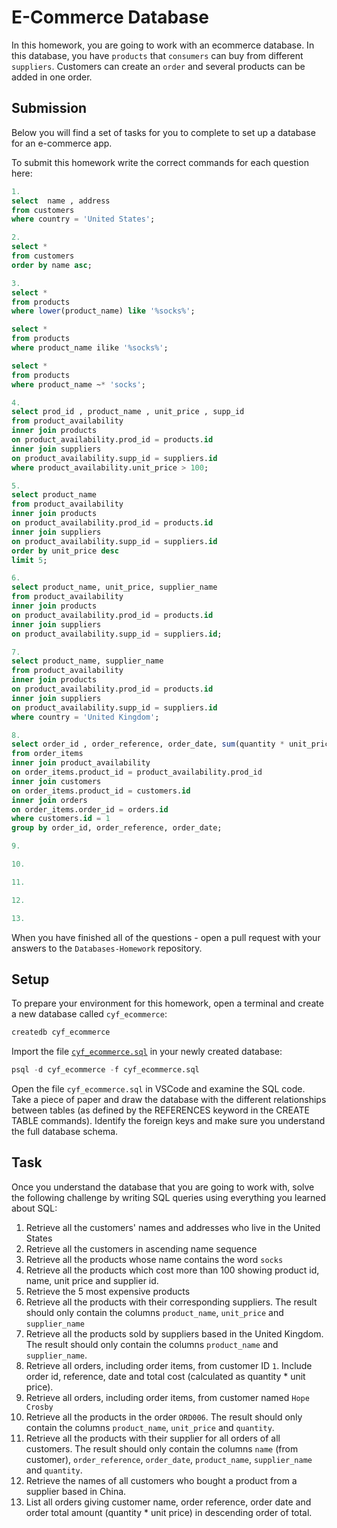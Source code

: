 # E-Commerce Database

In this homework, you are going to work with an ecommerce database. In this database, you have `products` that `consumers` can buy from different `suppliers`. Customers can create an `order` and several products can be added in one order.

## Submission

Below you will find a set of tasks for you to complete to set up a database for an e-commerce app.

To submit this homework write the correct commands for each question here:
```sql
1.
select  name , address 
from customers 
where country = 'United States';

2.
select *
from customers
order by name asc;

3.
select *
from products
where lower(product_name) like '%socks%';

select *
from products
where product_name ilike '%socks%';

select *
from products
where product_name ~* 'socks'; 

4.
select prod_id , product_name , unit_price , supp_id 
from product_availability 
inner join products 
on product_availability.prod_id = products.id
inner join suppliers 
on product_availability.supp_id = suppliers.id 
where product_availability.unit_price > 100;

5.
select product_name
from product_availability
inner join products
on product_availability.prod_id = products.id
inner join suppliers 
on product_availability.supp_id = suppliers.id 
order by unit_price desc
limit 5;

6.
select product_name, unit_price, supplier_name
from product_availability
inner join products
on product_availability.prod_id = products.id
inner join suppliers 
on product_availability.supp_id = suppliers.id;

7.
select product_name, supplier_name
from product_availability 
inner join products 
on product_availability.prod_id = products.id
inner join suppliers
on product_availability.supp_id = suppliers.id 
where country = 'United Kingdom';

8.
select order_id , order_reference, order_date, sum(quantity * unit_price) as total_cost 
from order_items 
inner join product_availability
on order_items.product_id = product_availability.prod_id 
inner join customers 
on order_items.product_id = customers.id 
inner join orders  
on order_items.order_id = orders.id
where customers.id = 1
group by order_id, order_reference, order_date;

9.

10.

11.

12.

13.

```

When you have finished all of the questions - open a pull request with your answers to the `Databases-Homework` repository.

## Setup

To prepare your environment for this homework, open a terminal and create a new database called `cyf_ecommerce`:

```sql
createdb cyf_ecommerce
```

Import the file [`cyf_ecommerce.sql`](./cyf_ecommerce.sql) in your newly created database:

```sql
psql -d cyf_ecommerce -f cyf_ecommerce.sql
```

Open the file `cyf_ecommerce.sql` in VSCode and examine the SQL code. Take a piece of paper and draw the database with the different relationships between tables (as defined by the REFERENCES keyword in the CREATE TABLE commands). Identify the foreign keys and make sure you understand the full database schema.

## Task

Once you understand the database that you are going to work with, solve the following challenge by writing SQL queries using everything you learned about SQL:

1. Retrieve all the customers' names and addresses who live in the United States
2. Retrieve all the customers in ascending name sequence
3. Retrieve all the products whose name contains the word `socks`
4. Retrieve all the products which cost more than 100 showing product id, name, unit price and supplier id.
5. Retrieve the 5 most expensive products
6. Retrieve all the products with their corresponding suppliers. The result should only contain the columns `product_name`, `unit_price` and `supplier_name`
7. Retrieve all the products sold by suppliers based in the United Kingdom. The result should only contain the columns `product_name` and `supplier_name`.
8. Retrieve all orders, including order items, from customer ID `1`. Include order id, reference, date and total cost (calculated as quantity * unit price).
9. Retrieve all orders, including order items, from customer named `Hope Crosby`
10. Retrieve all the products in the order `ORD006`. The result should only contain the columns `product_name`, `unit_price` and `quantity`.
11. Retrieve all the products with their supplier for all orders of all customers. The result should only contain the columns `name` (from customer), `order_reference`, `order_date`, `product_name`, `supplier_name` and `quantity`.
12. Retrieve the names of all customers who bought a product from a supplier based in China.
13. List all orders giving customer name, order reference, order date and order total amount (quantity * unit price) in descending order of total.

